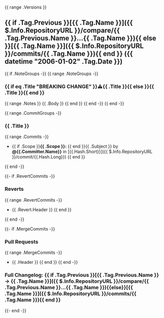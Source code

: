 {{ range .Versions }}

## {{ if .Tag.Previous }}[{{ .Tag.Name }}]({{ $.Info.RepositoryURL }}/compare/{{ .Tag.Previous.Name }}...{{ .Tag.Name }}){{ else }}[{{ .Tag.Name }}]({{ $.Info.RepositoryURL }}/commits/{{ .Tag.Name }}){{ end }} ({{ datetime "2006-01-02" .Tag.Date }})

{{ if .NoteGroups -}}
{{ range .NoteGroups -}}

### {{ if eq .Title "BREAKING CHANGE" }}⚠️{{ .Title }}{{ else }}{{ .Title }}{{ end }}

{{ range .Notes }}
{{ .Body }}
{{ end }}
{{ end -}}
{{ end -}}

{{ range .CommitGroups -}}

### {{ .Title }}

{{ range .Commits -}}

- {{ if .Scope }}**{{ .Scope }}:** {{ end }}{{ .Subject }} by **@{{.Committer.Name}}** in [{{.Hash.Short}}]({{ $.Info.RepositoryURL }}/commit/{{.Hash.Long}})
{{ end }}

{{ end -}}

{{- if .RevertCommits -}}

### Reverts

{{ range .RevertCommits -}}

- {{ .Revert.Header }}
{{ end }}

{{ end -}}

{{- if .MergeCommits -}}

### Pull Requests

{{ range .MergeCommits -}}

- {{ .Header }}
{{ end }}
{{ end -}}

### Full Changelog: {{ if .Tag.Previous }}[{{ .Tag.Previous.Name }} -> {{ .Tag.Name }}]({{ $.Info.RepositoryURL }}/compare/{{ .Tag.Previous.Name }}...{{ .Tag.Name }}){{else}}[{{ .Tag.Name }}]({{ $.Info.RepositoryURL }}/commits/{{ .Tag.Name }}){{ end }}

{{- end -}}
